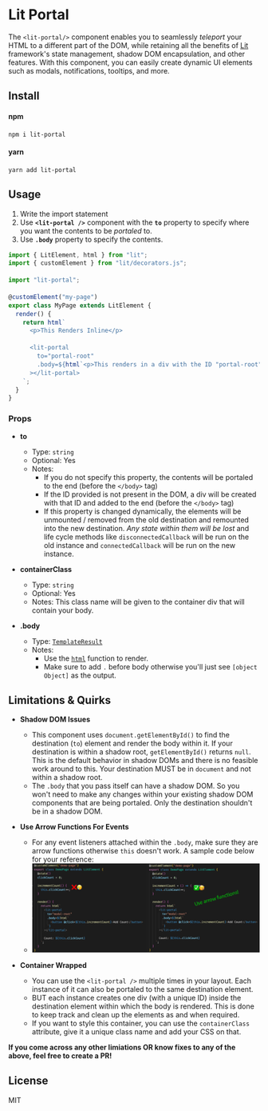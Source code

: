 # Lit Portal

The `<lit-portal/>` component enables you to seamlessly _teleport_ your HTML to a different part of the DOM, while retaining all the benefits of [Lit](https://lit.dev) framework's state management, shadow DOM encapsulation, and other features. With this component, you can easily create dynamic UI elements such as modals, notifications, tooltips, and more.

## Install

#### npm

    npm i lit-portal

#### yarn

    yarn add lit-portal

## Usage

1. Write the import statement
2. Use **`<lit-portal />`** component with the **`to`** property to specify where you want the contents to be _portaled_ to.
3. Use **`.body`** property to specify the contents.

```javascript
import { LitElement, html } from "lit";
import { customElement } from "lit/decorators.js";

import "lit-portal";

@customElement("my-page")
export class MyPage extends LitElement {
  render() {
    return html`
      <p>This Renders Inline</p>

      <lit-portal
        to="portal-root"
        .body=${html`<p>This renders in a div with the ID "portal-root"</p>`}
      ></lit-portal>
    `;
  }
}
```

### Props

- **to**

  - Type: `string`
  - Optional: Yes
  - Notes:
    - If you do not specify this property, the contents will be portaled to the end (before the `</body>` tag)
    - If the ID provided is not present in the DOM, a div will be created with that ID and added to the end (before the `</body>` tag)
    - If this property is changed dynamically, the elements will be unmounted / removed from the old destination and remounted into the new destination. _Any state within them will be lost_ and life cycle methods like `disconnectedCallback` will be run on the old instance and `connectedCallback` will be run on the new instance.

- **containerClass**

  - Type: `string`
  - Optional: Yes
  - Notes: This class name will be given to the container div that will contain your body.

- **.body**
  - Type: [`TemplateResult`](https://lit.dev/docs/api/templates/#TemplateResult)
  - Notes:
    - Use the [`html`](https://lit.dev/docs/api/templates/#html) function to render.
    - Make sure to add `.` before body otherwise you'll just see `[object Object]` as the output.

## Limitations & Quirks

- **Shadow DOM Issues**

  - This component uses `document.getElementById()` to find the destination (`to`) element and render the body within it. If your destination is within a shadow root, `getElementById()` returns `null`. This is the default behavior in shadow DOMs and there is no feasible work around to this. Your destination MUST be in `document` and not within a shadow root.
  - The `.body` that you pass itself can have a shadow DOM. So you won't need to make any changes within your existing shadow DOM components that are being portaled. Only the destination shouldn't be in a shadow DOM.

- **Use Arrow Functions For Events**

  - For any event listeners attached within the `.body`, make sure they are arrow functions otherwise `this` doesn't work. A sample code below for your reference:
  - ![Sample Code](https://raw.githubusercontent.com/ronak-lm/lit-portal/master/docs/event-listener.png)

- **Container Wrapped**
  - You can use the `<lit-portal />` multiple times in your layout. Each instance of it can also be portaled to the same destination element.
  - BUT each instance creates one div (with a unique ID) inside the destination element within which the body is rendered. This is done to keep track and clean up the elements as and when required.
  - If you want to style this container, you can use the `containerClass` attribute, give it a unique class name and add your CSS on that.

**If you come across any other limiations OR know fixes to any of the above, feel free to create a PR!**

## License

MIT
